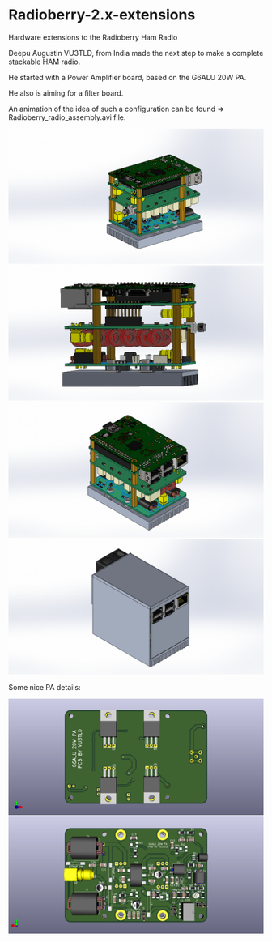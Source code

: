 # Radioberry-2.x-extensions
Hardware extensions to the Radioberry Ham Radio


Deepu Augustin VU3TLD, from India made the next step to make a complete stackable HAM radio.

He started with a Power Amplifier board, based on the G6ALU 20W PA.

He also is aiming for a filter board.


An animation of the idea of such a configuration can be found => Radioberry_radio_assembly.avi file.


![Radioberry-2.x-extensions](Radioberry-PA-20W/gallery/RB1.PNG)
![Radioberry-2.x-extensions](Radioberry-PA-20W/gallery/RB2.PNG)
![Radioberry-2.x-extensions](Radioberry-PA-20W/gallery/RB3.PNG)
![Radioberry-2.x-extensions](Radioberry-PA-20W/gallery/RB4.PNG)

Some nice PA details:

![Radioberry-2.x-extensions](Radioberry-PA-20W/gallery/G6ALU_20WPA_top.png)
![Radioberry-2.x-extensions](Radioberry-PA-20W/gallery/G6ALU_20WPA_bottom.png)

